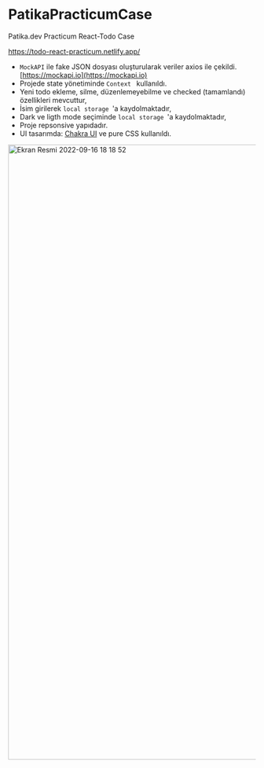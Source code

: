 # PatikaPracticumCase
Patika.dev Practicum React-Todo Case

https://todo-react-practicum.netlify.app/

* ```MockAPI``` ile fake JSON dosyası oluşturularak veriler axios ile çekildi. [https://mockapi.io](https://mockapi.io)
* Projede state yönetiminde ```Context ``` kullanıldı.
* Yeni todo ekleme, silme, düzenlemeyebilme ve checked (tamamlandı) özellikleri mevcuttur,
* İsim girilerek ```local storage ```'a kaydolmaktadır, 
* Dark ve ligth mode seçiminde ```local storage ```'a kaydolmaktadır,
* Proje repsonsive yapıdadır. 
* UI tasarımda: [Chakra UI](https://chakra-ui.com/) ve pure CSS kullanıldı.


<img width="1252" alt="Ekran Resmi 2022-09-16 18 18 52" src="https://user-images.githubusercontent.com/92322334/190673624-f811cd50-91f4-49c3-b2c3-728953825197.png">
